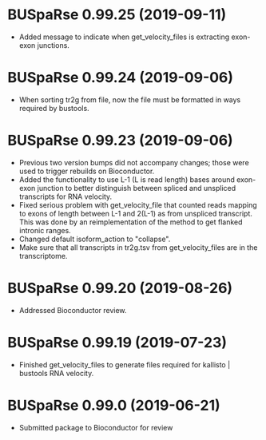 # BUSpaRse 0.99.25 (2019-09-11)
* Added message to indicate when get_velocity_files is extracting exon-exon junctions.

# BUSpaRse 0.99.24 (2019-09-06)
* When sorting tr2g from file, now the file must be formatted in ways required by bustools.

# BUSpaRse 0.99.23 (2019-09-06)
* Previous two version bumps did not accompany changes; those were used to trigger rebuilds on Bioconductor.
* Added the functionality to use L-1 (L is read length) bases around exon-exon junction to better distinguish between spliced and unspliced transcripts for RNA velocity.
* Fixed serious problem with get_velocity_file that counted reads mapping to exons of length between L-1 and 2(L-1) as from unspliced transcript. This was done by an reimplementation of the method to get flanked intronic ranges.
* Changed default isoform_action to "collapse".
* Make sure that all transcripts in tr2g.tsv from get_velocity_files are in the transcriptome.

# BUSpaRse 0.99.20 (2019-08-26)
* Addressed Bioconductor review.

# BUSpaRse 0.99.19 (2019-07-23)
* Finished get_velocity_files to generate files required for kallisto | bustools
RNA velocity.

# BUSpaRse 0.99.0 (2019-06-21)
* Submitted package to Bioconductor for review
